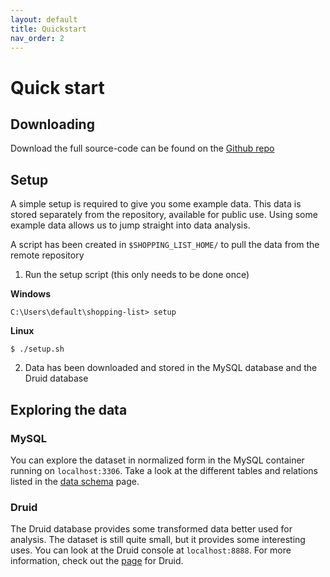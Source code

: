 ```yaml
---
layout: default
title: Quickstart
nav_order: 2
---
```


# Quick start
## Downloading
Download the full source-code can be found on the [Github repo](https://github.com/blakenerdway/shopping-list)

## Setup
A simple setup is required to give you some example data. This data is stored separately from the repository, available for
public use. Using some example data allows us to jump straight into data analysis.

A script has been created in `$SHOPPING_LIST_HOME/` to pull the data from the remote repository

1. Run the setup script (this only needs to be done once)

**Windows**
```
C:\Users\default\shopping-list> setup
``` 

**Linux**
```
$ ./setup.sh
```

2. Data has been downloaded and stored in the MySQL database and the Druid database

## Exploring the data
### MySQL
You can explore the dataset in normalized form in the MySQL container running on `localhost:3306`. Take a look at the different
tables and relations listed in the [data schema](/shopping-list/storage/mysql/schema) page.

### Druid
The Druid database provides some transformed data better used for analysis. The dataset is still quite small, but it provides
some interesting uses. You can look at the Druid console at `localhost:8888`. 
For more information, check out the [page](/shopping-list/storage/druid) for Druid.